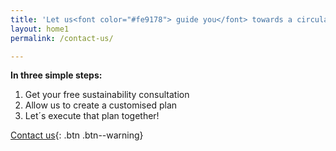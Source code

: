 ```yaml
---
title: 'Let us<font color="#fe9178"> guide you</font> towards a circular, sustainable and profitable business…'
layout: home1
permalink: /contact-us/

---
```


**In three simple steps:**

1. Get your free sustainability consultation
2. Allow us to create a customised plan
3. Let´s execute that plan together!

[Contact us](mailto:info@xylosweden.se){: .btn .btn--warning}
